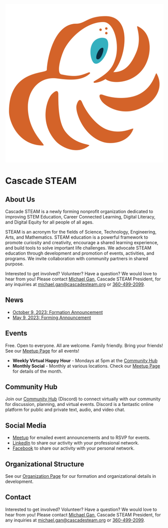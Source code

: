 <style>
  .header {
    display: none;
  }
  .footer {
    display: none;
  }
</style>

[![Cascade STEAM Mark](/assets/images/Cascade_STEAM_mark_primary.svg)](https://cascadesteam.org)

# Cascade STEAM

## About Us
Cascade STEAM is a newly forming nonprofit organization dedicated to improving STEM Education, Career Connected Learning, Digital Literacy, and Digital Equity for all people of all ages.

STEAM is an acronym for the fields of Science, Technology, Engineering, Arts, and Mathematics. STEAM education is a powerful framework to promote curiosity and creativity, encourage a shared learning experience, and build tools to solve important life challenges. We advocate STEAM education through development and promotion of events, activities, and programs. We invite collaboration with community partners in shared purpose.

Interested to get involved? Volunteer? Have a question? We would love to hear from you! Please contact [Michael Gan](https://www.linkedin.com/in/michaelbgan), Cascade STEAM President, for any inquiries at [michael.gan@cascadesteam.org](mailto:michael.gan@cascadesteam.org) or [360-499-2099](tel:13604992099).

## News
- [October 9, 2023: Formation Announcement](/news-2023-10-09.md)
- [May 9, 2023: Forming Announcement](/news-2023-05-09.md)

## Events
Free. Open to everyone. All are welcome. Family friendly. Bring your friends! See our [Meetup Page](https://meetup.com/cascadesteam) for all events!

- **Weekly Virtual Happy Hour** - Mondays at 5pm at the [Community Hub](http://discord.cascadesteam.org)
- **Monthly Social** - Monthly at various locations. Check our [Meetup Page](https://meetup.com/cascadesteam) for details of the month.

## Community Hub
Join our [Community Hub](http://discord.cascadesteam.org) (Discord) to connect virtually with our community for discussion, planning, and virtual events. Discord is a fantastic online platform for public and private text, audio, and video chat.

## Social Media
- [Meetup](https://meetup.com/cascadesteam) for emailed event announcements and to RSVP for events.
- [LinkedIn](https://linkedin.com/company/cascadesteam) to share our activity with your professional network.
- [Facebook](https://facebook.com/cascadesteam) to share our activity with your personal network.

## Organizational Structure
See our [Organization Page](/organization.md) for our formation and organizational details in development.

## Contact
Interested to get involved? Volunteer? Have a question? We would love to hear from you! Please contact [Michael Gan](https://www.linkedin.com/in/michaelbgan), Cascade STEAM President, for any inquiries at [michael.gan@cascadesteam.org](mailto:michael.gan@cascadesteam.org) or [360-499-2099](tel:3604992099).
